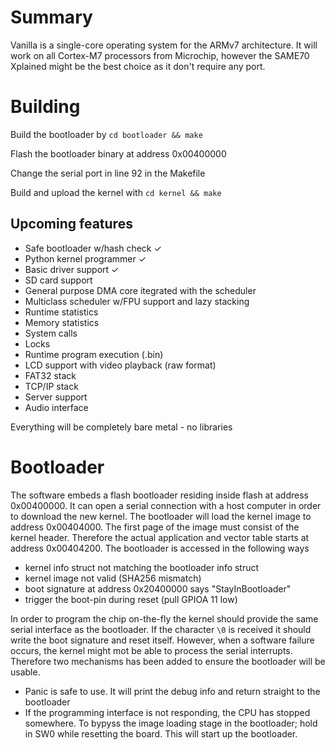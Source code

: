 # Summary

Vanilla is a single-core operating system for the ARMv7 architecture. It will work on all Cortex-M7 processors from Microchip, however the SAME70 Xplained might be the best choice as it don't require any port. 

# Building

Build the bootloader by `cd bootloader && make`

Flash the bootloader binary at address 0x00400000

Change the serial port in line 92 in the Makefile

Build and upload the kernel with `cd kernel && make`


## Upcoming features

- Safe bootloader w/hash check &check;
- Python kernel programmer &check;
- Basic driver support &check;
- SD card support
- General purpose DMA core itegrated with the scheduler
- Multiclass scheduler w/FPU support and lazy stacking
- Runtime statistics
- Memory statistics
- System calls
- Locks
- Runtime program execution (.bin)
- LCD support with video playback (raw format)
- FAT32 stack
- TCP/IP stack
- Server support
- Audio interface

Everything will be completely bare metal - no libraries

# Bootloader

The software embeds a flash bootloader residing inside flash at address 0x00400000. It can open a serial connection with a host computer in order to download the new kernel. The bootloader will load the kernel image to address 0x00404000. The first page of the image must consist of the kernel header. Therefore the actual application and vector table starts at address 0x00404200. The bootloader is accessed in the following ways

- kernel info struct not matching the bootloader info struct
- kernel image not valid (SHA256 mismatch)
- boot signature at address 0x20400000 says "StayInBootloader"
- trigger the boot-pin during reset (pull GPIOA 11 low)

In order to program the chip on-the-fly the kernel should provide the same serial interface as the bootloader. If the character `\0` is received it should write the boot signature and reset itself. However, when a software failure occurs, the kernel might mot be able to process the serial interrupts. Therefore two mechanisms has been added to ensure the bootloader will be usable.

- Panic is safe to use. It will print the debug info and return straight to the bootloader
- If the programming interface is not responding, the CPU has stopped somewhere. To bypyss the image loading stage in the bootloader; hold in SW0 while resetting the board. This will start up the bootloader.
